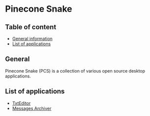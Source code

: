 # Pinecone Snake

## Table of content

* [General information](#general)
* [List of applications](#list-of-applications)

## General

Pinecone Snake (PCS) is a collection of various open source desktop applications.

## List of applications

* [TxtEditor](pcstxteditor/README.md)
* [Messages Archiver](pcsmessagesarchiver/README.md)


